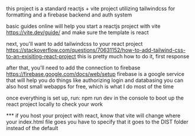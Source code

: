 
this project is a standard reactjs + vite project utilizing tailwindcss for formatting and a firebase backend and auth system

basic guides online will help you start a reactjs project with vite
https://vite.dev/guide/ 
and make sure the template is react

next, you'll want to add tailwindcss to your react project
https://stackoverflow.com/questions/70631152/how-to-add-tailwind-css-to-an-exisiting-react-project 
this is pretty much how to do it, first response

after that, you'll need to add the connection to firebase
https://firebase.google.com/docs/web/setup
firebase is a google service that will help you do things like authorizing login and databasing
you can also host small webapps for free, which is what I do most of the time

once everything is set up, run:
    npm run dev
in the console to boot up the react project locally to check your work


*** if you host your project with react, know that vite will change where your index.html file goes
you have to specify that it goes to the DIST folder instead of the default